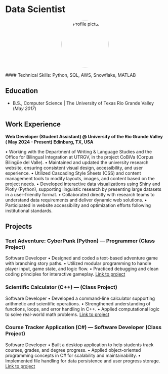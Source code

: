 # Data Scientist
<p align="center">
  <img src="assets/imgs/20241202_223242.jpg" alt="Profile picture" width="150" height="150" style="border-radius:50%; object-fit:cover;">
</p>
#### Technical Skills: Python, SQL, AWS, Snowflake, MATLAB

## Education		        		
- B.S., Computer Science | The University of Texas Rio Grande Valley (_May 2017_)

## Work Experience
**Web Developer (Student Assistant) @ University of the Rio Grande Valley ( May 2024 - Present) Edinburg, TX, USA**

•  Working with the Department of Writing & Language Studies and the Office for Bilingual Integration at UTRGV, in the project 
CoBiVa (Corpus Bilingüe del Valle).
 •  Maintained and updated the university research website, ensuring consistent visual design, accessibility, and user experience.
 •  Utilized Cascading Style Sheets (CSS) and content management tools to modify layouts, images, and content based on the project 
needs.
 •  Developed interactive data visualizations using Shiny and Plotly (Python), supporting linguistic research by presenting large datasets in 
a user-friendly format.
 •  Collaborated directly with research teams to understand data requirements and deliver dynamic web solutions.
 •  Participated in website accessibility and optimization efforts following institutional standards.


## Projects
### Text Adventure: CyberPunk (Python) — Programmer (Class Project)
 Software Developer
 •  Designed and coded a text-based adventure game with branching story paths.
 •  Utilized modular programming to handle player input, game state, and logic flow.
 •  Practiced debugging and clean coding principles for interactive gameplay.
 [Link to project](https://github.com/JavierGravex/TextAdventure-CyberPunk) 
 
### Scientific Calculator (C++) — (Class Project)
 Software Developer
 •  Developed a command-line calculator supporting arithmetic and scientific operations.
 •  Strengthened understanding of functions, loops, and error handling in C++.
 •  Applied computational logic to solve real-world math problems.
 [Link to project](https://github.com/JavierGravex/Scientific_Calculator)
 
 ### Course Tracker Application (C#) — Software Developer (Class Project)
 Software Developer
 •  Built a desktop application to help students track courses, grades, and degree progress.
 •  Applied object-oriented programming concepts in C# for scalability and maintainability.
 •  Implemented file handling for data persistence and user progress storage.
 [Link to project](https://github.com/JavierGravex/Course-Tracker-Application)

